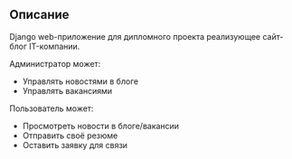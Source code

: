 ## Описание

Django web-приложение для дипломного проекта реализующее сайт-блог IT-компании.

Администратор может:
- Управлять новостями в блоге
- Управлять вакансиями

Пользователь может:
- Просмотреть новости в блоге/вакансии
- Отправить своё резюме
- Оставить заявку для связи
